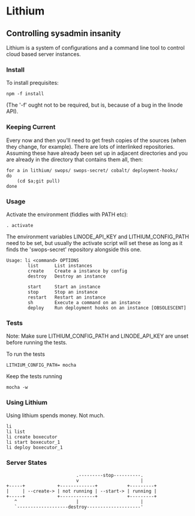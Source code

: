 # Lithium

## Controlling sysadmin insanity

Lithium is a system of configurations and a command line tool to 
control cloud based server instances.

### Install ###
To install prequisites:

    npm -f install

(The '-f' ought not to be required, but is, because of a bug in 
the linode API).

### Keeping Current ###

Every now and then you'll need to get fresh copies of the
sources (when they change, for example).  There are lots of
interlinked repositories.  Assuming these have already been set
up in adjacent directories and you are already in the directory
that contains them all, then:

    for a in lithium/ swops/ swops-secret/ cobalt/ deployment-hooks/
    do
        (cd $a;git pull)
    done

### Usage ###

Activate the environment (fiddles with PATH etc):

    . activate

The environment variables LINODE\_API\_KEY and LITHIUM\_CONFIG\_PATH
need to be set, but usually the activate script will set these
as long as it finds the 'swops-secret' repository alongside this
one.

    Usage: li <command> OPTIONS
            list      List instances
            create    Create a instance by config
            destroy   Destroy an instance

            start     Start an instance
            stop      Stop an instance
            restart   Restart an instance
            sh        Execute a command on an instance
            deploy    Run deployment hooks on an instance [OBSOLESCENT]

### Tests ###

Note: Make sure LITHIUM\_CONFIG\_PATH and LINODE\_API\_KEY are unset before running the tests.

To run the tests

    LITHIUM_CONFIG_PATH= mocha

Keep the tests running 

    mocha -w


### Using Lithium ###

Using lithium spends money.  Not much.

    li
    li list
    li create boxecutor
    li start boxecutor_1
    li deploy boxecutor_1

### Server States ###

                              .---------stop----------.
                              v                       |
    +-----+            +-------------+           +---------+
    |     | --create-> | not running | --start-> | running |
    +-----+            +-------------+           +---------+
       ^                      |                       |
       `-------------------destroy--------------------'
                            


